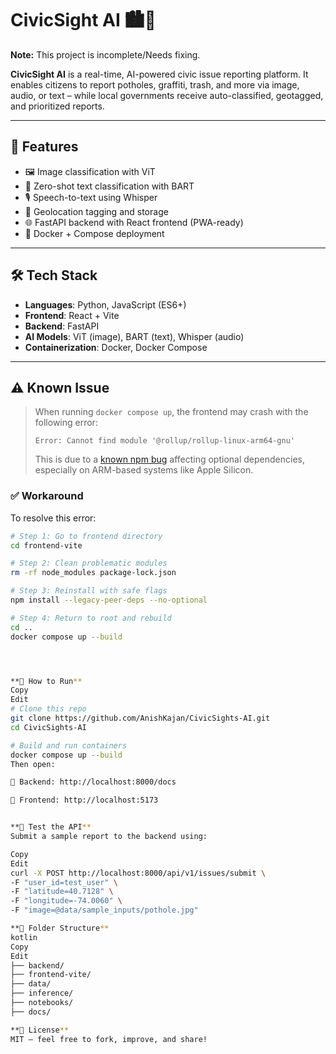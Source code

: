 # CivicSight AI 🏙️🤖

**Note:** This project is incomplete/Needs fixing.

**CivicSight AI** is a real-time, AI-powered civic issue reporting platform. It enables citizens to report potholes, graffiti, trash, and more via image, audio, or text – while local governments receive auto-classified, geotagged, and prioritized reports.

---

## 🔧 Features

- 🖼️ Image classification with ViT
- 🧠 Zero-shot text classification with BART
- 🎙️ Speech-to-text using Whisper
- 📍 Geolocation tagging and storage
- 🌐 FastAPI backend with React frontend (PWA-ready)
- 🐳 Docker + Compose deployment

---

## 🛠️ Tech Stack

- **Languages**: Python, JavaScript (ES6+)
- **Frontend**: React + Vite
- **Backend**: FastAPI
- **AI Models**: ViT (image), BART (text), Whisper (audio)
- **Containerization**: Docker, Docker Compose

---

## ⚠️ Known Issue

> When running `docker compose up`, the frontend may crash with the following error:
>
> ```
> Error: Cannot find module '@rollup/rollup-linux-arm64-gnu'
> ```
> This is due to a [known npm bug](https://github.com/npm/cli/issues/4828) affecting optional dependencies, especially on ARM-based systems like Apple Silicon.

### ✅ Workaround

To resolve this error:

```bash
# Step 1: Go to frontend directory
cd frontend-vite

# Step 2: Clean problematic modules
rm -rf node_modules package-lock.json

# Step 3: Reinstall with safe flags
npm install --legacy-peer-deps --no-optional

# Step 4: Return to root and rebuild
cd ..
docker compose up --build




**🚀 How to Run**
Copy
Edit
# Clone this repo
git clone https://github.com/AnishKajan/CivicSights-AI.git
cd CivicSights-AI

# Build and run containers
docker compose up --build
Then open:

🧠 Backend: http://localhost:8000/docs

🎯 Frontend: http://localhost:5173


**🧪 Test the API**
Submit a sample report to the backend using:

Copy
Edit
curl -X POST http://localhost:8000/api/v1/issues/submit \
-F "user_id=test_user" \
-F "latitude=40.7128" \
-F "longitude=-74.0060" \
-F "image=@data/sample_inputs/pothole.jpg"

**📁 Folder Structure**
kotlin
Copy
Edit
├── backend/
├── frontend-vite/
├── data/
├── inference/
├── notebooks/
├── docs/

**📄 License**
MIT — feel free to fork, improve, and share!
